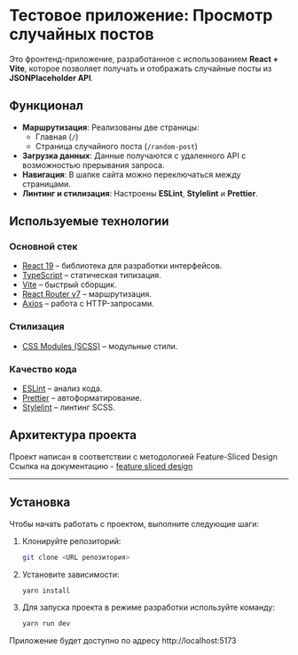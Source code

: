 # Тестовое приложение: Просмотр случайных постов

Это фронтенд-приложение, разработанное с использованием **React + Vite**, которое позволяет получать и отображать случайные посты из **JSONPlaceholder API**.

## Функционал

- **Маршрутизация**: Реализованы две страницы:
    - Главная (`/`)
    - Страница случайного поста (`/random-post`)
- **Загрузка данных**: Данные получаются с удаленного API с возможностью прерывания запроса.
- **Навигация**: В шапке сайта можно переключаться между страницами.
- **Линтинг и стилизация**: Настроены **ESLint**, **Stylelint** и **Prettier**.

## Используемые технологии

### **Основной стек**
- [React 19](https://react.dev/) – библиотека для разработки интерфейсов.
- [TypeScript](https://www.typescriptlang.org/) – статическая типизация.
- [Vite](https://vitejs.dev/) – быстрый сборщик.
- [React Router v7](https://reactrouter.com/) – маршрутизация.
- [Axios](https://axios-http.com/) – работа с HTTP-запросами.

### **Стилизация**
- [CSS Modules (SCSS)](https://github.com/css-modules/css-modules) – модульные стили.

### **Качество кода**
- [ESLint](https://eslint.org/) – анализ кода.
- [Prettier](https://prettier.io/) – автоформатирование.
- [Stylelint](https://stylelint.io/) – линтинг SCSS.

## Архитектура проекта
Проект написан в соответствии с методологией Feature-Sliced Design
Ссылка на документацию - [feature sliced design](https://feature-sliced.design/docs/get-started/tutorial)

----

## Установка
Чтобы начать работать с проектом, выполните следующие шаги:
1. Клонируйте репозиторий:
   ```bash
   git clone <URL репозитория>
2. Установите зависимости:
    ```bash
   yarn install
3. Для запуска проекта в режиме разработки используйте команду:
    ```bash
   yarn run dev
Приложение будет доступно по адресу http://localhost:5173
